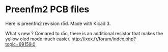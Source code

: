 # Preenfm2 PCB files

Here is preenfm2 revision r5d.
Made with Kicad 3.

What's new ?
Comared to r5c, there is an additional resistor that makes the yellow oled mode much easier.
http://ixox.fr/forum/index.php?topic=69159.0

